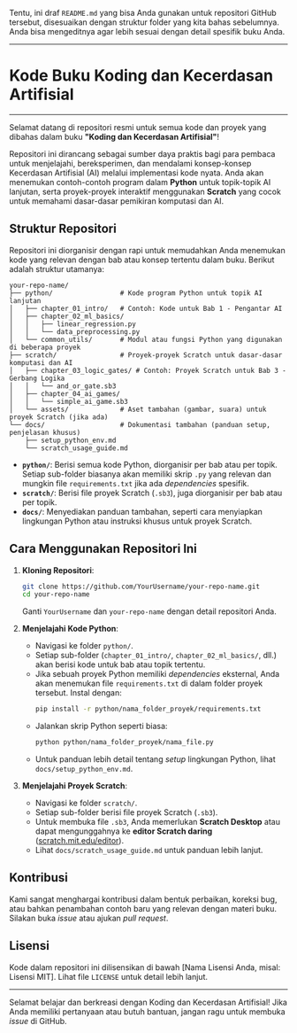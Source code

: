 Tentu, ini draf `README.md` yang bisa Anda gunakan untuk repositori GitHub tersebut, disesuaikan dengan struktur folder yang kita bahas sebelumnya. Anda bisa mengeditnya agar lebih sesuai dengan detail spesifik buku Anda.

-----

# Kode Buku Koding dan Kecerdasan Artifisial

-----

Selamat datang di repositori resmi untuk semua kode dan proyek yang dibahas dalam buku **"Koding dan Kecerdasan Artifisial"**\!

Repositori ini dirancang sebagai sumber daya praktis bagi para pembaca untuk menjelajahi, bereksperimen, dan mendalami konsep-konsep Kecerdasan Artifisial (AI) melalui implementasi kode nyata. Anda akan menemukan contoh-contoh program dalam **Python** untuk topik-topik AI lanjutan, serta proyek-proyek interaktif menggunakan **Scratch** yang cocok untuk memahami dasar-dasar pemikiran komputasi dan AI.

## Struktur Repositori

Repositori ini diorganisir dengan rapi untuk memudahkan Anda menemukan kode yang relevan dengan bab atau konsep tertentu dalam buku. Berikut adalah struktur utamanya:

```
your-repo-name/
├── python/                 # Kode program Python untuk topik AI lanjutan
│   ├── chapter_01_intro/   # Contoh: Kode untuk Bab 1 - Pengantar AI
│   ├── chapter_02_ml_basics/
│   │   ├── linear_regression.py
│   │   └── data_preprocessing.py
│   └── common_utils/       # Modul atau fungsi Python yang digunakan di beberapa proyek
├── scratch/                # Proyek-proyek Scratch untuk dasar-dasar komputasi dan AI
│   ├── chapter_03_logic_gates/ # Contoh: Proyek Scratch untuk Bab 3 - Gerbang Logika
│   │   └── and_or_gate.sb3
│   ├── chapter_04_ai_games/
│   │   └── simple_ai_game.sb3
│   └── assets/             # Aset tambahan (gambar, suara) untuk proyek Scratch (jika ada)
└── docs/                   # Dokumentasi tambahan (panduan setup, penjelasan khusus)
    ├── setup_python_env.md
    └── scratch_usage_guide.md
```

  * **`python/`**: Berisi semua kode Python, diorganisir per bab atau per topik. Setiap sub-folder biasanya akan memiliki skrip `.py` yang relevan dan mungkin file `requirements.txt` jika ada *dependencies* spesifik.
  * **`scratch/`**: Berisi file proyek Scratch (`.sb3`), juga diorganisir per bab atau per topik.
  * **`docs/`**: Menyediakan panduan tambahan, seperti cara menyiapkan lingkungan Python atau instruksi khusus untuk proyek Scratch.

## Cara Menggunakan Repositori Ini

1.  **Kloning Repositori**:

    ```bash
    git clone https://github.com/YourUsername/your-repo-name.git
    cd your-repo-name
    ```

    Ganti `YourUsername` dan `your-repo-name` dengan detail repositori Anda.

2.  **Menjelajahi Kode Python**:

      * Navigasi ke folder `python/`.
      * Setiap sub-folder (`chapter_01_intro/`, `chapter_02_ml_basics/`, dll.) akan berisi kode untuk bab atau topik tertentu.
      * Jika sebuah proyek Python memiliki *dependencies* eksternal, Anda akan menemukan file `requirements.txt` di dalam folder proyek tersebut. Instal dengan:
        ```bash
        pip install -r python/nama_folder_proyek/requirements.txt
        ```
      * Jalankan skrip Python seperti biasa:
        ```bash
        python python/nama_folder_proyek/nama_file.py
        ```
      * Untuk panduan lebih detail tentang *setup* lingkungan Python, lihat `docs/setup_python_env.md`.

3.  **Menjelajahi Proyek Scratch**:

      * Navigasi ke folder `scratch/`.
      * Setiap sub-folder berisi file proyek Scratch (`.sb3`).
      * Untuk membuka file `.sb3`, Anda memerlukan **Scratch Desktop** atau dapat mengunggahnya ke **editor Scratch daring** ([scratch.mit.edu/editor](https://www.google.com/search?q=https://scratch.mit.edu/editor)).
      * Lihat `docs/scratch_usage_guide.md` untuk panduan lebih lanjut.

## Kontribusi

Kami sangat menghargai kontribusi dalam bentuk perbaikan, koreksi bug, atau bahkan penambahan contoh baru yang relevan dengan materi buku. Silakan buka *issue* atau ajukan *pull request*.

## Lisensi

Kode dalam repositori ini dilisensikan di bawah [Nama Lisensi Anda, misal: Lisensi MIT]. Lihat file `LICENSE` untuk detail lebih lanjut.

-----

Selamat belajar dan berkreasi dengan Koding dan Kecerdasan Artifisial\! Jika Anda memiliki pertanyaan atau butuh bantuan, jangan ragu untuk membuka *issue* di GitHub.
